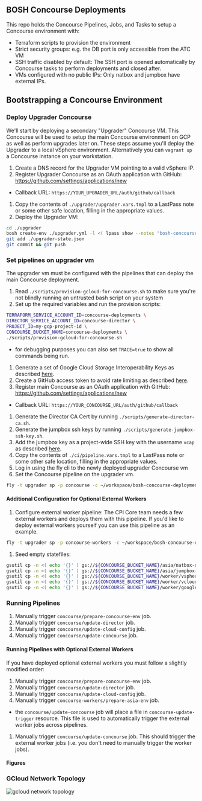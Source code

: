 ## BOSH Concourse Deployments

This repo holds the Concourse Pipelines, Jobs, and Tasks to setup a Concourse environment with:
* Terraform scripts to provision the environment
* Strict security groups: e.g. the DB port is only accessible from the ATC VM
* SSH traffic disabled by default: The SSH port is opened automatically by Concourse tasks to perform deployments and closed after.
* VMs configured with no public IPs: Only natbox and jumpbox have external IPs.

## Bootstrapping a Concourse Environment

### Deploy Upgrader Concourse

We'll start by deploying a secondary "Upgrader" Concourse VM.
This Concourse will be used to setup the main Concourse environment on GCP as well as perform upgrades later on.
These steps assume you'll deploy the Upgrader to a local vSphere environment.
Alternatively you can `vagrant up` a Concourse instance on your workstation.

1. Create a DNS record for the Upgrader VM pointing to a valid vSphere IP.
1. Register Upgrader Concourse as an OAuth application with GitHub: https://github.com/settings/applications/new
  - Callback URL: `https://YOUR_UPGRADER_URL/auth/github/callback`
1. Copy the contents of `./upgrader/upgrader.vars.tmpl` to a LastPass note or some other safe location, filling in the appropriate values.
1. Deploy the Upgrader VM:

  ```bash
  cd ./upgrader
  bosh create-env ./upgrader.yml -l <( lpass show --notes "bosh-concourse-upgrader-create-env" )
  git add ./upgrader-state.json
  git commit && git push
  ```

### Set pipelines on upgrader vm

The upgrader vm must be configured with the pipelines that can deploy the
main Concourse deployment.

1. Read `./scripts/provision-gcloud-for-concourse.sh` to make sure you're not blindly running an untrusted bash script on your system
1. Set up the required variables and run the provision scripts:

  ```bash
  TERRAFORM_SERVICE_ACCOUNT_ID=concourse-deployments \
  DIRECTOR_SERVICE_ACCOUNT_ID=concourse-director \
  PROJECT_ID=my-gcp-project-id \
  CONCOURSE_BUCKET_NAME=concourse-deployments \
  ./scripts/provision-gcloud-for-concourse.sh
  ```
  - for debugging purposes you can also set `TRACE=true` to show all commands being run.
1. Generate a set of Google Cloud Storage Interoperability Keys as described [here](https://cloud.google.com/storage/docs/migrating#keys).
1. Create a GitHub access token to avoid rate limiting as described [here](https://help.github.com/articles/creating-an-access-token-for-command-line-use/).
1. Register main Concourse as an OAuth application with GitHub: https://github.com/settings/applications/new
  - Callback URL: `https://YOUR_CONCOURSE_URL/auth/github/callback`
1. Generate the Director CA Cert by running `./scripts/generate-director-ca.sh`.
1. Generate the jumpbox ssh keys by running `./scripts/generate-jumpbox-ssh-key.sh`.
1. Add the jumpbox key as a project-wide SSH key with the username `vcap` as described [here](https://cloud.google.com/compute/docs/instances/adding-removing-ssh-keys).
1. Copy the contents of `./ci/pipeline.vars.tmpl` to a LastPass note or some other safe location, filling in the appropriate values.
1. Log in using the fly cli to the newly deployed upgrader Concourse vm
1. Set the Concourse pipeline on the upgrader vm.

  ```bash
  fly -t upgrader sp -p concourse -c ~/workspace/bosh-concourse-deployments/ci/pipeline.yml -l <(lpass show note YOUR_LASTPASS_NOTE)
  ```

#### Additional Configuration for Optional External Workers

1. Configure external worker pipeline:
  The CPI Core team needs a few external workers and deploys them with this pipeline. If you'd like to deploy external workers
  yourself you can use this pipeline as an example.

  ```bash
  fly -t upgrader sp -p concourse-workers -c ~/workspace/bosh-concourse-deployments/ci/pipeline-cpi-workers.yml -l <(lpass show note YOUR_LASTPASS_NOTE)
  ```
1. Seed empty statefiles:

  ```bash
  gsutil cp -n <( echo '{}' ) gs://${CONCOURSE_BUCKET_NAME}/asia/natbox-state.json
  gsutil cp -n <( echo '{}' ) gs://${CONCOURSE_BUCKET_NAME}/asia/jumpbox-state.json
  gsutil cp -n <( echo '{}' ) gs://${CONCOURSE_BUCKET_NAME}/worker/vsphere-v5.1-worker-state.json
  gsutil cp -n <( echo '{}' ) gs://${CONCOURSE_BUCKET_NAME}/worker/vcloud-v5.5-worker-state.json
  gsutil cp -n <( echo '{}' ) gs://${CONCOURSE_BUCKET_NAME}/worker/google-asia-worker-state.json
  ```

### Running Pipelines

1. Manually trigger `concourse/prepare-concourse-env` job.
1. Manually trigger `concourse/update-director` job.
1. Manually trigger `concourse/update-cloud-config` job.
1. Manually trigger `concourse/update-concourse` job.

#### Running Pipelines with Optional External Workers

If you have deployed optional external workers you must follow a slightly modified order:

1. Manually trigger `concourse/prepare-concourse-env` job.
1. Manually trigger `concourse/update-director` job.
1. Manually trigger `concourse/update-cloud-config` job.
1. Manually trigger `concourse-workers/prepare-asia-env` job.
  - the `concourse/update-concourse` job will place a file in `concourse-update-trigger` resource.
    This file is used to automatically trigger the external worker jobs across pipelines.
1. Manually trigger `concourse/update-concourse` job. This should trigger the external worker
   jobs (i.e. you don't need to manually trigger the worker jobs).

#### Figures

### GCloud Network Topology
![gcloud network topology](https://cloud.githubusercontent.com/assets/296065/21912698/5efd0f7e-d8dc-11e6-87ac-7e78fbe0a326.png)


